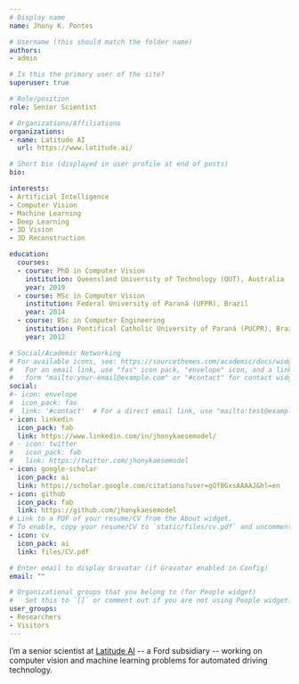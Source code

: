 ```yaml
---
# Display name
name: Jhony K. Pontes

# Username (this should match the folder name)
authors:
- admin

# Is this the primary user of the site?
superuser: true

# Role/position
role: Senior Scientist

# Organizations/Affiliations
organizations:
- name: Latitude AI
  url: https://www.latitude.ai/

# Short bio (displayed in user profile at end of posts)
bio:

interests:
- Artificial Intelligence
- Computer Vision
- Machine Learning
- Deep Learning
- 3D Vision
- 3D Reconstruction

education:
  courses:
  - course: PhD in Computer Vision
    institution: Queensland University of Technology (QUT), Australia
    year: 2019
  - course: MSc in Computer Vision
    institution: Federal University of Paraná (UFPR), Brazil
    year: 2014
  - course: BSc in Computer Engineering
    institution: Pontifical Catholic University of Paraná (PUCPR), Brazil
    year: 2012

# Social/Academic Networking
# For available icons, see: https://sourcethemes.com/academic/docs/widgets/#icons
#   For an email link, use "fas" icon pack, "envelope" icon, and a link in the
#   form "mailto:your-email@example.com" or "#contact" for contact widget.
social:
#- icon: envelope
#  icon_pack: fas
#  link: '#contact'  # For a direct email link, use "mailto:test@example.org".
- icon: linkedin
  icon_pack: fab
  link: https://www.linkedin.com/in/jhonykaesemodel/
# - icon: twitter
#   icon_pack: fab
#   link: https://twitter.com/jhonykaesemodel
- icon: google-scholar
  icon_pack: ai
  link: https://scholar.google.com/citations?user=gOfBGxsAAAAJ&hl=en
- icon: github
  icon_pack: fab
  link: https://github.com/jhonykaesemodel
# Link to a PDF of your resume/CV from the About widget.
# To enable, copy your resume/CV to `static/files/cv.pdf` and uncomment the lines below.  
- icon: cv
  icon_pack: ai
  link: files/CV.pdf

# Enter email to display Gravatar (if Gravatar enabled in Config)
email: ""

# Organizational groups that you belong to (for People widget)
#   Set this to `[]` or comment out if you are not using People widget.  
user_groups:
- Researchers
- Visitors
---
```


I’m a senior scientist at [Latitude AI](https://www.latitude.ai) -- a Ford subsidiary -- working on computer vision and machine learning problems for automated driving technology.